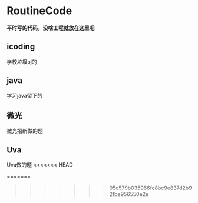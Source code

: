 # RoutineCode
**平时写的代码，没啥工程就放在这里吧**
## icoding
学校垃圾oj的
## java
学习java留下的
## 微光
微光招新做的题
## Uva
Uva做的题
<<<<<<< HEAD
 
=======
>>>>>>> 05c579b035966fc8bc9e837d2b92fbe956550e2e
